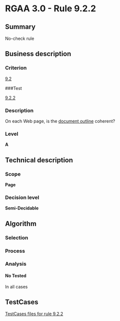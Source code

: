 # RGAA 3.0 -  Rule 9.2.2

## Summary

No-check rule

## Business description

### Criterion

[9.2](http://asqatasun.github.io/RGAA--3.0--EN/RGAA3.0_Criteria_English_version_v1.html#crit-9-2)

###Test

[9.2.2](http://asqatasun.github.io/RGAA--3.0--EN/RGAA3.0_Criteria_English_version_v1.html#test-9-2-2)

### Description
On each Web page, is the <a href="http://asqatasun.github.io/RGAA--3.0--EN/RGAA3.0_Glossary_English_version_v1.html#mDocumentOutline">document outline</a> coherent? 


### Level

**A**

## Technical description

### Scope

**Page**

### Decision level

**Semi-Decidable**

## Algorithm

### Selection

### Process

### Analysis

#### No Tested 

In all cases



##  TestCases 

[TestCases files for rule 9.2.2](https://github.com/Asqatasun/Asqatasun/tree/master/rules/rules-rgaa3.0/src/test/resources/testcases/rgaa30/Rgaa30Rule090202/) 


